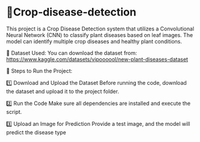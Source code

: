 # 🌱Crop-disease-detection
This project is a Crop Disease Detection system that utilizes a Convolutional Neural Network (CNN) to classify plant diseases based on leaf images. The model can identify multiple crop diseases and healthy plant conditions.

📂 Dataset Used:
You can download the dataset from: https://www.kaggle.com/datasets/vipoooool/new-plant-diseases-dataset


🚀 Steps to Run the Project:

1️⃣ Download and Upload the Dataset
Before running the code, download the dataset and upload it to the project folder.

2️⃣ Run the Code
Make sure all dependencies are installed and execute the script.

3️⃣ Upload an Image for Prediction
Provide a test image, and the model will predict the disease type
